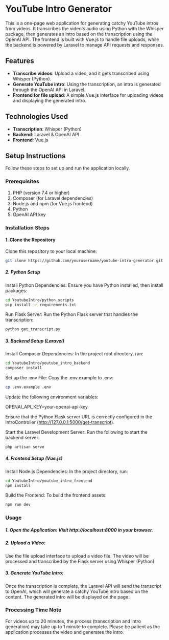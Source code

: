 # YouTube Intro Generator

This is a one-page web application for generating catchy YouTube intros from videos. It transcribes the video's audio using Python with the Whisper package, then generates an intro based on the transcription using the OpenAI API. The frontend is built with Vue.js to handle file uploads, while the backend is powered by Laravel to manage API requests and responses.

## Features
- **Transcribe videos**: Upload a video, and it gets transcribed using Whisper (Python).
- **Generate YouTube intro**: Using the transcription, an intro is generated through the OpenAI API in Laravel.
- **Frontend for file upload**: A simple Vue.js interface for uploading videos and displaying the generated intro.

## Technologies Used
- **Transcription**: Whisper (Python)
- **Backend**: Laravel & OpenAI API
- **Frontend**: Vue.js

## Setup Instructions

Follow these steps to set up and run the application locally.

### Prerequisites

1. PHP (version 7.4 or higher)
2. Composer (for Laravel dependencies)
3. Node.js and npm (for Vue.js frontend)
4. Python
5. OpenAI API key

### Installation Steps

#### 1. Clone the Repository
Clone this repository to your local machine:
```bash
git clone https://github.com/yourusername/youtube-intro-generator.git
```

##### 2. Python Setup
Install Python Dependencies: Ensure you have Python installed, then install packages:
```bash
cd YoutubeIntro/python_scripts
pip install -r requirements.txt
```

Run Flask Server: Run the Python Flask server that handles the transcription:
```bash
python get_transcript.py
```

##### 3. Backend Setup (Laravel)
Install Composer Dependencies: In the project root directory, run:
```bash
cd YoutubeIntro/youtube_intro_backend
composer install
```

Set up the .env File: Copy the .env.example to .env:
```bash
cp .env.example .env
```

Update the following environment variables:

OPENAI_API_KEY=your-openai-api-key

Ensure that the Python Flask server URL is correctly configured in the IntroController (http://127.0.0.1:5000/get-transcript).

Start the Laravel Development Server: Run the following to start the backend server:
```bash
php artisan serve
```

##### 4. Frontend Setup (Vue.js)
Install Node.js Dependencies: In the project directory, run:
```bash
cd YoutubeIntro/youtube_intro_frontend
npm install
```
Build the Frontend: To build the frontend assets:
```bash
npm run dev
```

### Usage
##### 1. Open the Application: Visit http://localhost:8000 in your browser.

##### 2. Upload a Video:
Use the file upload interface to upload a video file.
The video will be processed and transcribed by the Flask server using Whisper (Python).

##### 3. Generate YouTube Intro:
Once the transcription is complete, the Laravel API will send the transcript to OpenAI, which will generate a catchy YouTube intro based on the content.
The generated intro will be displayed on the page.

### Processing Time Note
For videos up to 20 minutes, the process (transcription and intro generation) may take up to 1 minute to complete. Please be patient as the application processes the video and generates the intro.